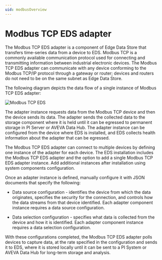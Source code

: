 ```yaml
---
uid: modbusOverview
---
```


# Modbus TCP EDS adapter

The Modbus TCP EDS adapter is a component of Edge Data Store that transfers time-series data from a device to EDS. Modbus TCP is a commonly available communication protocol used for connecting and transmitting information between industrial electronic devices. The Modbus TCP EDS adapter can communicate with any device conforming to the Modbus TCP/IP protocol through a gateway or router; devices and routers do not need to be on the same subnet as Edge Data Store.

The following diagram depicts the data flow of a single instance of Modbus TCP EDS adapter:

![Modbus TCP EDS](https://osisoft.github.io/Edge-Data-Store-Docs/content/images/ModbusTCP.jpg "Modbus TCP EDS")

The adapter instance requests data from the Modbus TCP device and then the device sends its data. The adapter sends the collected data to the storage component where it is held until it can be egressed to permanent storage in PI Server or AVEVA Data Hub. The adapter instance can be configured from the device where EDS is installed, and EDS collects health information about the adapter that can be egressed.

The Modbus TCP EDS adapter can connect to multiple devices by defining one instance of the adapter for each device. The EDS installation includes the Modbus TCP EDS adapter and the option to add a single Modbus TCP EDS adapter instance. Add additional instances after installation using system components configuration.

Once an adapter instance is defined, manually configure it with JSON documents that specify the following:

  - Data source configuration - identifies the device from which the data originates, specifies the security for the connection, and controls how the data streams from that device identified. Each adapter component instance requires a data source configuration.
  
  - Data selection configuration - specifies what data is collected from the device and how it is identified. Each adapter component instance requires a data selection configuration.
  
With these configurations completed, the Modbus TCP EDS adapter polls devices to capture data, at the rate specified in the configuration and sends it to EDS, where it is stored locally until it can be sent to a PI System or AVEVA Data Hub for long-term storage and analysis.
